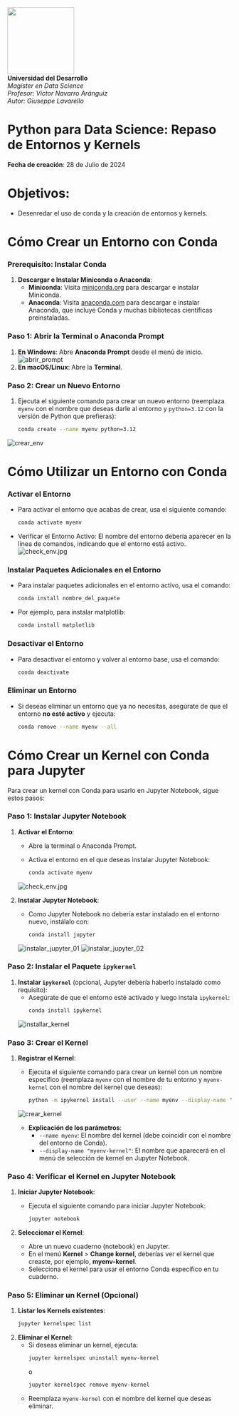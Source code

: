<div>
<img src="https://i.ibb.co/v3CvVz9/udd-short.png" width="150"/>
    <br>
    <strong>Universidad del Desarrollo</strong><br>
    <em>Magíster en Data Science</em><br>
    <em>Profesor: Víctor Navarro Aránguiz</em><br>
    <em>Autor: Giuseppe Lavarello</em><br>
</div>

# Python para Data Science: Repaso de Entornos y Kernels 

**Fecha de creación**: 28 de Julio de 2024

# Objetivos:
- Desenredar el uso de conda y la creación de entornos y kernels.

# Cómo Crear un Entorno con Conda

### Prerequisito: Instalar Conda
1. **Descargar e Instalar Miniconda o Anaconda**:
   - **Miniconda**: Visita [miniconda.org](https://docs.conda.io/en/latest/miniconda.html) para descargar e instalar Miniconda.
   - **Anaconda**: Visita [anaconda.com](https://www.anaconda.com/products/distribution) para descargar e instalar Anaconda, que incluye Conda y muchas bibliotecas científicas preinstaladas.

### Paso 1: Abrir la Terminal o Anaconda Prompt
1. **En Windows**: Abre **Anaconda Prompt** desde el menú de inicio.  
![abrir_prompt](/Imagenes/abrir_prompt.png)
2. **En macOS/Linux**: Abre la **Terminal**.

### Paso 2: Crear un Nuevo Entorno
1. Ejecuta el siguiente comando para crear un nuevo entorno (reemplaza `myenv` con el nombre que deseas darle al entorno y `python=3.12` con la versión de Python que prefieras):
   ```sh
   conda create --name myenv python=3.12
   ```  
![crear_env](/Imagenes/crear_env.jpg)
# Cómo Utilizar un Entorno con Conda

### Activar el Entorno
- Para activar el entorno que acabas de crear, usa el siguiente comando:

    ```sh
    conda activate myenv
    ```
- Verificar el Entorno Activo: El nombre del entorno debería aparecer en la línea de comandos, indicando que el entorno está activo.  
![check_env.jpg](/Imagenes/check_env.jpg)

### Instalar Paquetes Adicionales en el Entorno
- Para instalar paquetes adicionales en el entorno activo, usa el comando:
    ```sh
    conda install nombre_del_paquete
    ```
- Por ejemplo, para instalar matplotlib:
    ```sh
    conda install matplotlib
    ```
###  Desactivar el Entorno
- Para desactivar el entorno y volver al entorno base, usa el comando:
    ```sh
    conda deactivate
    ```
###  Eliminar un Entorno
- Si deseas eliminar un entorno que ya no necesitas, asegúrate de que el entorno **no esté activo** y ejecuta:
    ```sh
    conda remove --name myenv --all
    ```
# Cómo Crear un Kernel con Conda para Jupyter

Para crear un kernel con Conda para usarlo en Jupyter Notebook, sigue estos pasos:

### Paso 1: Instalar Jupyter Notebook

1. **Activar el Entorno**:
   - Abre la terminal o Anaconda Prompt.  
   - Activa el entorno en el que deseas instalar Jupyter Notebook:  

     ```sh
     conda activate myenv
     ```
    ![check_env.jpg](/Imagenes/check_env.jpg)

2. **Instalar Jupyter Notebook**:
   - Como Jupyter Notebook no debería estar instalado en el entorno nuevo, instálalo con:
     ```sh
     conda install jupyter
     ```
    ![instalar_jupyter_01](/Imagenes/instalar_jupyter_01.jpg) 
    ![instalar_jupyter_02](/Imagenes/instalar_jupyter_02.jpg)     


### Paso 2: Instalar el Paquete `ipykernel`

1. **Instalar `ipykernel`** (opcional, Jupyter debería haberlo instalado como requisito):
   - Asegúrate de que el entorno esté activado y luego instala `ipykernel`:
     ```sh
     conda install ipykernel
     ```
    ![installar_kernel](/Imagenes/installar_kernel.jpg)  

### Paso 3: Crear el Kernel

1. **Registrar el Kernel**:
   - Ejecuta el siguiente comando para crear un kernel con un nombre específico (reemplaza `myenv` con el nombre de tu entorno y `myenv-kernel` con el nombre del kernel que deseas):
     ```sh
     python -m ipykernel install --user --name myenv --display-name "myenv-kernel"
     ```
    ![crear_kernel](/Imagenes/crear_kernel.jpg)  

   - **Explicación de los parámetros**:
     - `--name myenv`: El nombre del kernel (debe coincidir con el nombre del entorno de Conda).
     - `--display-name "myenv-kernel"`: El nombre que aparecerá en el menú de selección de kernel en Jupyter Notebook.

### Paso 4: Verificar el Kernel en Jupyter Notebook

1. **Iniciar Jupyter Notebook**:
   - Ejecuta el siguiente comando para iniciar Jupyter Notebook:
     ```sh
     jupyter notebook
     ```

2. **Seleccionar el Kernel**:
   - Abre un nuevo cuaderno (notebook) en Jupyter.
   - En el menú **Kernel** > **Change kernel**, deberías ver el kernel que creaste, por ejemplo, **myenv-kernel**.
   - Selecciona el kernel para usar el entorno Conda específico en tu cuaderno.

### Paso 5: Eliminar un Kernel (Opcional)
1. **Listar los Kernels existentes**:
     ```sh
     jupyter kernelspec list
     ```
2. **Eliminar el Kernel**:
   - Si deseas eliminar un kernel, ejecuta:
     ```sh
     jupyter kernelspec uninstall myenv-kernel
     ```
     o
     ```sh
     jupyter kernelspec remove myenv-kernel
     ```
   - Reemplaza `myenv-kernel` con el nombre del kernel que deseas eliminar.

